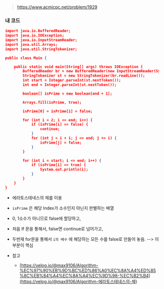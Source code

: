 > https://www.acmicpc.net/problem/1929



### 내 코드

```json
import java.io.BufferedReader;
import java.io.IOException;
import java.io.InputStreamReader;
import java.util.Arrays;
import java.util.StringTokenizer;

public class Main {

    public static void main(String[] args) throws IOException {
        BufferedReader br = new BufferedReader(new InputStreamReader(System.in));
        StringTokenizer st = new StringTokenizer(br.readLine());
        int start = Integer.parseInt(st.nextToken());
        int end = Integer.parseInt(st.nextToken());

        boolean[] isPrime = new boolean[end + 1];

        Arrays.fill(isPrime, true);

        isPrime[0] = isPrime[1] = false;

        for (int i = 2; i <= end; i++) {
            if (isPrime[i] == false) {
                continue;
            }
            for (int j = i + i; j <= end; j += i) {
                isPrime[j] = false;
            }
        }

        for (int i = start; i <= end; i++) {
            if (isPrime[i] == true) {
                System.out.println(i);
            }
        }
    }
}

```

- 에라토스테네스의 체를 이용
- `isPrime` 은 해당 Index가 소수인지 아닌지 판별하는 배열
- 0, 1소수가 아니므로 false에 할당하고,
- 처음 If 문을 통해서, false면 continue로 넘어가고,
- 두번재 for문을 통해서 `i의 배수` 에 해당하는 모든 수를 false로 만들어 놓음. --> 이 부분이 핵심



- 참고
  - [https://velog.io/@max9106/Algorithm-%EC%97%90%EB%9D%BC%ED%86%A0%EC%8A%A4%ED%85%8C%EB%84%A4%EC%8A%A4%EC%9D%98-%EC%B2%B4](https://velog.io/@max9106/Algorithm-에라토스테네스의-체)